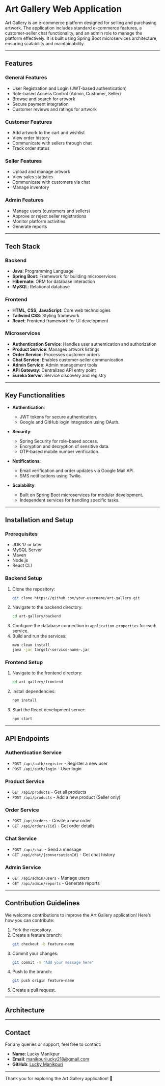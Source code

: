 # Art Gallery Web Application

Art Gallery is an e-commerce platform designed for selling and purchasing artwork. The application includes standard e-commerce features, a customer-seller chat functionality, and an admin role to manage the platform effectively. It is built using Spring Boot microservices architecture, ensuring scalability and maintainability.

---

## Features

### General Features
- User Registration and Login (JWT-based authentication)
- Role-based Access Control (Admin, Customer, Seller)
- Browse and search for artwork
- Secure payment integration
- Customer reviews and ratings for artwork

### Customer Features
- Add artwork to the cart and wishlist
- View order history
- Communicate with sellers through chat
- Track order status

### Seller Features
- Upload and manage artwork
- View sales statistics
- Communicate with customers via chat
- Manage inventory

### Admin Features
- Manage users (customers and sellers)
- Approve or reject seller registrations
- Monitor platform activities
- Generate reports

---

## Tech Stack

### Backend
- **Java**: Programming Language
- **Spring Boot**: Framework for building microservices
- **Hibernate**: ORM for database interaction
- **MySQL**: Relational database

### Frontend
- **HTML**, **CSS**, **JavaScript**: Core web technologies
- **Tailwind CSS**: Styling framework
- **React**: Frontend framework for UI development

### Microservices
- **Authentication Service**: Handles user authentication and authorization
- **Product Service**: Manages artwork listings
- **Order Service**: Processes customer orders
- **Chat Service**: Enables customer-seller communication
- **Admin Service**: Admin management tools
- **API Gateway**: Centralized API entry point
- **Eureka Server**: Service discovery and registry

---

## Key Functionalities

- **Authentication**:
  - JWT tokens for secure authentication.
  - Google and GitHub login integration using OAuth.

- **Security**:
  - Spring Security for role-based access.
  - Encryption and decryption of sensitive data.
  - OTP-based mobile number verification.

- **Notifications**:
  - Email verification and order updates via Google Mail API.
  - SMS notifications using Twilio.

- **Scalability**:
  - Built on Spring Boot microservices for modular development.
  - Independent services for handling specific tasks.

---

## Installation and Setup

### Prerequisites
- JDK 17 or later
- MySQL Server
- Maven
- Node.js
- React CLI

### Backend Setup
1. Clone the repository:
   ```bash
   git clone https://github.com/your-username/art-gallery.git
   ```
2. Navigate to the backend directory:
   ```bash
   cd art-gallery/backend
   ```
3. Configure the database connection in `application.properties` for each service.
4. Build and run the services:
   ```bash
   mvn clean install
   java -jar target/<service-name>.jar
   ```

### Frontend Setup
1. Navigate to the frontend directory:
   ```bash
   cd art-gallery/frontend
   ```
2. Install dependencies:
   ```bash
   npm install
   ```
3. Start the React development server:
   ```bash
   npm start
   ```

---

## API Endpoints

### Authentication Service
- `POST /api/auth/register` - Register a new user
- `POST /api/auth/login` - User login

### Product Service
- `GET /api/products` - Get all products
- `POST /api/products` - Add a new product (Seller only)

### Order Service
- `POST /api/orders` - Create a new order
- `GET /api/orders/{id}` - Get order details

### Chat Service
- `POST /api/chat` - Send a message
- `GET /api/chat/{conversationId}` - Get chat history

### Admin Service
- `GET /api/admin/users` - Manage users
- `GET /api/admin/reports` - Generate reports

---

## Contribution Guidelines

We welcome contributions to improve the Art Gallery application! Here’s how you can contribute:

1. Fork the repository.
2. Create a feature branch:
   ```bash
   git checkout -b feature-name
   ```
3. Commit your changes:
   ```bash
   git commit -m "Add your message here"
   ```
4. Push to the branch:
   ```bash
   git push origin feature-name
   ```
5. Create a pull request.

---

## Architecture



---

## Contact

For any queries or support, feel free to contact:
- **Name**: Lucky Manikpur
- **Email**: manikpurilucky218@gmail.com
- **GitHub**: [Lucky Manikpuri](https://github.com/lucky001118)

---

Thank you for exploring the Art Gallery application! 🌟
